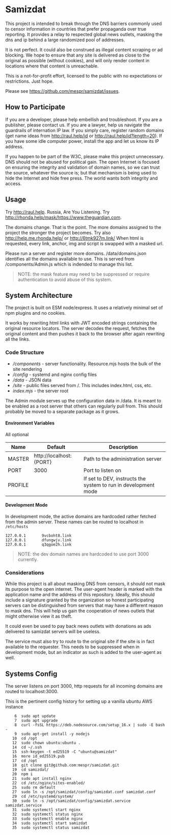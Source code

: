 # Samizdat

This project is intended to break through the DNS barriers commonly used
to censor information in countries that prefer propaganda over true reporting.
It provides a relay to respected global news outlets, masking the dns and ip
behind a large randomized pool of addresses.

It is not perfect. It could also be construed as illegal content scraping or
ad blocking. We hope to ensure that any site is delivered as close
to the original as possible (without cookies), and will only render content
in locations where that content is unreachable.

This is a not-for-profit effort, licensed to the public with no expectations
or restrictions. Just hope.

Please see https://github.com/mespr/samizdat/issues.

## How to Participate
If you are a developer, please help embellish and troubleshoot. If you are a
publisher, please contact us. If you are a lawyer, help us navigate the guardrails
of internation IP law. If you simply care, register random domains (get name
ideas from http://raul.help/id or http://raul.help/id?length=20). If you have
some idle computer power, install the app and let us know its IP address.

If you happen to be part of the W3C, please make this project unnecessary.
DNS should not be abused for political gain. The open Internet is focused on
ensuring the integrity and validation of domain names, so we can trust the
source, whatever the source is; but that mechanism is being used to hide the
Internet and hide free press. The world wants both integrity and access.


## Usage

Try http://raul.help. Russia, Are You Listening. Try http://rhonda.help/mask/https://www.theguardian.com.

The domains change. That is the point. The more domains assigned to the project
the stronger the project becomes. Try also http://help.me.rhonda.help/ or http://6tmk927m.link/
When html is requested, every link, anchor, img and script is swapped with a masked url.

Please run a server and register more domains. /data/domains.json identifies
all the domains available to use. This is served from /components/Admin.js
which is indended to manage this list.

>NOTE: the mask feature may need to be suppressed or require authentication to avoid
> abuse of this system.

## System Architecture
The project is built on ESM node/express. It uses a relatively minimal set of 
npm plugins and no cookies.

It works by rewriting html links with JWT encoded strings containing the original
resource locators. The server decodes the request, fetches the original content
and then pushes it back to the browser after again rewriting all the links.

### Code Structure
* */components* - server functionality. Resource.mjs hosts the bulk of the site rendering
* */config* - systemd and nginx config files
* */data* - JSON data
* */site* - public files served from /. This includes index.html, css, etc.
* *index.mjs* - the server root 

The Admin module serves up the configuration data in /data. It is meant
to be enabled as a root server that others can regularly pull from. This
should probably be moved to a separate package as it grows.

#### Environment Variables
All optional

| Name    | Default                 | Description                                                    |
|---------|-------------------------|----------------------------------------------------------------|
| MASTER  | http://localhost:{PORT} | Path to the administration server                              |
| PORT    | 3000                    | Port to listen on                                              |
| PROFILE |                         | If set to DEV, instructs the system to run in development mode |

#### Development Mode
In development mode, the active domains are hardcoded rather fetched from the
admin server. These names can be routed to localhost in `/etc/hosts`
```shell
127.0.0.1       9vcboht8.link
127.0.0.1       dfungwjv.link
127.0.0.1       q3qgoe2h.link
```
>NOTE: the dev domain names are hardcoded to use port 3000 currently.
### Considerations

While this project is all about masking DNS from censors,
it should not mask its purpose to the open internet. The user-agent
header is marked with the application name and the address of this
repository. Ideally, this should include a signature granted
by the organization so honest participating servers can be 
distinguished from servers that may have a different reason to
mask dns. This will help us gain the cooperation of news outlets 
that might otherwise view it as theft.

It could even be used to pay back news outlets with donations as ads
delivered to samizdat servers will be useless.

The service must also try to route to the original site if the site
is in fact available to the requester. This needs to be suppressed
when in development mode, but an indicator as such is added to the
user-agent as well.

## Systems Config
The server listens on port 3000, http requests for all incoming domains are
routed to localhost:3000.

This is the pertinent config history for setting up a vanilla ubuntu AWS instance

```shell
    6  sudo apt update
    7  sudo apt upgrade
    8  curl -fsSL https://deb.nodesource.com/setup_16.x | sudo -E bash -
    9  sudo apt-get install -y nodejs
   10  cd /opt
   12  sudo chown ubuntu:ubuntu .
   14  cd ~/.ssh
   15  ssh-keygen -t ed25519 -C "ubuntu@samizdat"
   16  more id_ed25519.pub 
   17  cd /opt
   18  git clone git@github.com:mespr/samizdat.git
   19  cd samizdat/
   20  npm i
   21  sudo apt install nginx
   22  cd /etc/nginx/sites-enabled/
   25  sudo rm default
   27  sudo ln -s /opt/samizdat/config/samizdat.conf samizdat.conf
   29  cd /etc/systemd/system/
   30  sudo ln -s /opt/samizdat/config/samizdat.service samizdat.service
   31  sudo systemctl start nginx
   32  sudo systemctl status nginx
   33  sudo systemctl enable nginx
   34  sudo systemctl start samizdat
   35  sudo systemctl status samizdat
```
